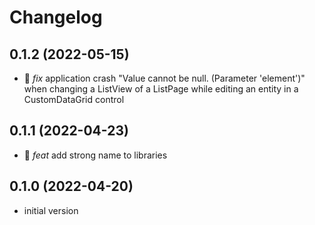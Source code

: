 # Changelog

## 0.1.2 (2022-05-15)

- :bug: *fix* application crash "Value cannot be null. (Parameter 'element')" when changing a ListView of a ListPage while editing an entity in a CustomDataGrid control

## 0.1.1 (2022-04-23)

- :tada: *feat* add strong name to libraries

## 0.1.0 (2022-04-20)

- initial version
